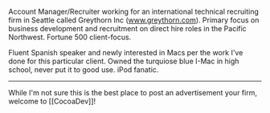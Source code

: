 Account Manager/Recruiter working for an international technical recruiting firm in Seattle called Greythorn Inc (www.greythorn.com). Primary focus on business development and recruitment on direct hire roles in the Pacific Northwest. Fortune 500 client-focus. 

Fluent Spanish speaker and newly interested in Macs per the work I've done for this particular client. Owned the turquiose blue I-Mac in high school, never put it to good use. iPod fanatic.

----

While I'm not sure this is the best place to post an advertisement your firm, welcome to [[CocoaDev]]!